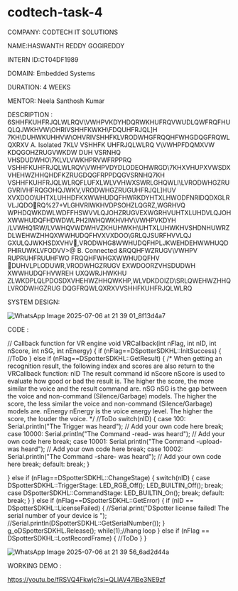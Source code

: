 # codtech-task-4

COMPANY: CODTECH IT SOLUTIONS

NAME:HASWANTH REDDY GOGIREDDY

INTERN ID:CT04DF1989

DOMAIN: Embedded Systems

DURATION: 4 WEEKS

MENTOR: Neela Santhosh Kumar

DESCRIPTION : 6SHHFKUHFRJQLWLRQV\VWHPVKDYHDQRWKHUFRQVWUDLQWFRQFHUQLQJWKHVW\OHRIVSHHFKWKH\FDQUHFRJQL]H 7KH\DUHWKUHHVW\OHVRIVSHHFKLVRODWHGFRQQHFWHGDQGFRQWLQXRXV A. Isolated 7KLV VSHHFK UHFRJQLWLRQ V\VWHPFDQMXVW KDQGOHZRUGVWKDW DUH VSRNHQ VHSDUDWHO\7KLVLVWKHPRVWFRPPRQ VSHHFKUHFRJQLWLRQV\VWHPVDYDLODEOHWRGD\7KHXVHUPXVWSDXVHEHWZHHQHDFKZRUGDQGFRPPDQGVSRNHQ7KH VSHHFKUHFRJQLWLRQFLUFXLWLVVHWXSWRLGHQWLI\LVRODWHGZRUGVRIVHFRQGOHQJWKV,VRODWHGZRUGUHFRJQL]HUV XVXDOO\UHTXLUHHDFKXWWHUDQFHWRKDYHTXLHWODFNRIDQDXGLRVLJQDORQ%27+VLGHVRIWKHVDPSOHZLQGRZ,WGRHVQ WPHDQWKDWLWDFFHSWVVLQJOHZRUGVEXWGRHVUHTXLUHDVLQJOHXWWHUDQFHDWDWLPH2IWHQWKHVHV\VWHPVKDYH /LVWHQ1RW/LVWHQVWDWHVZKHUHWKH\UHTXLUHWKHVSHDNHUWRZDLWEHWZHHQXWWHUDQFHVXVXDOO\GRLQJSURFHVVLQJ GXULQJWKHSDXVHV,VRODWHG8WWHUDQFHPLJKWEHDEHWWHUQDPHIRUWKLVFODVV>@ B. Connected &RQQHFWZRUGV\VWHPV RUPRUHFRUUHFWO
FRQQHFWHGXWWHUDQFHV DUHVLPLODUWR,VRODWHGZRUGV EXWDOORZVHSDUDWH XWWHUDQFHVWREH UXQWRJHWKHU ZLWKDPLQLPDOSDXVHEHWZHHQWKHP,WLVDKDOIZD\SRLQWEHWZHHQLVRODWHGZRUG DQGFRQWLQXRXVVSHHFKUHFRJQLWLRQ

SYSTEM DESIGN:

![WhatsApp Image 2025-07-06 at 21 39 01_8f13d4a7](https://github.com/user-attachments/assets/8d4e5fc9-74d0-4ddc-9645-5d3d2499a688)

CODE :

// Callback function for VR engine void VRCallback(int nFlag, int nID, int nScore, int nSG, int nEnergy) { if (nFlag==DSpotterSDKHL::InitSuccess) { //ToDo } else if (nFlag==DSpotterSDKHL::GetResult) { /* When getting an recognition result, the following index and scores are also return to the VRCallback function: nID The result command id nScore nScore is used to evaluate how good or bad the result is. The higher the score, the more similar the voice and the result command are. nSG nSG is the gap between the voice and non-command (Silence/Garbage) models. The higher the score, the less similar the voice and non-command (Silence/Garbage) models are. nEnergy nEnergy is the voice energy level. The higher the score, the louder the voice. */ //ToDo switch(nID) { case 100: Serial.println("The Trigger was heard"); // Add your own code here break; case 10000: Serial.println("The Command -read- was heard"); // Add your own code here break; case 10001: Serial.println("The Command -upload- was heard"); // Add your own code here break; case 10002: Serial.println("The Command -share- was heard"); // Add your own code here break; default: break; }

} else if (nFlag==DSpotterSDKHL::ChangeStage) { switch(nID) { case DSpotterSDKHL::TriggerStage: LED_RGB_Off(); LED_BUILTIN_Off(); break; case DSpotterSDKHL::CommandStage: LED_BUILTIN_On(); break; default: break; } } else if (nFlag==DSpotterSDKHL::GetError) { if (nID == DSpotterSDKHL::LicenseFailed) { //Serial.print("DSpotter license failed! The serial number of your device is "); //Serial.println(DSpotterSDKHL::GetSerialNumber()); } g_oDSpotterSDKHL.Release(); while(1);//hang loop } else if (nFlag == DSpotterSDKHL::LostRecordFrame) { //ToDo } }

![WhatsApp Image 2025-07-06 at 21 39 56_6ad2d44a](https://github.com/user-attachments/assets/7de6212c-196c-46fb-a0a1-4cdcf499d829)

WORKING DEMO :

https://youtu.be/fRSVQ4Fkwjc?si=QLlAV47lBe3NE9zf
